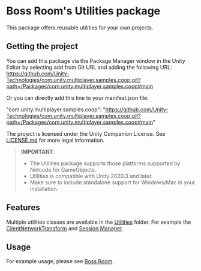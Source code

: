 # Boss Room's Utilities package


This package offers reusable utilities for your own projects.

## Getting the project

You can add this package via the Package Manager window in the Unity Editor by selecting add from Git URL and adding the following URL: https://github.com/Unity-Technologies/com.unity.multiplayer.samples.coop.git?path=/Packages/com.unity.multiplayer.samples.coop#main

Or you can directly add this line to your manifest.json file:

"com.unity.multiplayer.samples.coop": "https://github.com/Unity-Technologies/com.unity.multiplayer.samples.coop.git?path=/Packages/com.unity.multiplayer.samples.coop#main"

The project is licensed under the Unity Companion License. See [LICENSE.md](LICENSE.md) for more legal information.

> __IMPORTANT__:
> - The Utilities package supports those platforms supported by Netcode for GameObjects.
> - Utilities is compatible with Unity 2020.3 and later.
> - Make sure to include standalone support for Windows/Mac in your installation. 

## Features

Multiple utilities classes are available in the [Utilities](Utilities) folder. For example the [ClientNetworkTransform](Utilities/Net/ClientAuthority/ClientNetworkTransform.cs) and [Session Manager](Utilities/Net/SessionManager.cs).

## Usage

For example usage, please see [Boss Room](https://github.com/Unity-Technologies/com.unity.multiplayer.samples.coop).
